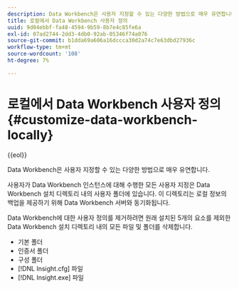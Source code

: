 ```yaml
---
description: Data Workbench은 사용자 지정할 수 있는 다양한 방법으로 매우 유연합니다.
title: 로컬에서 Data Workbench 사용자 정의
uuid: 9d04ebbf-fa48-4594-9b59-8b7e4c85fe6a
exl-id: 07ad2744-2dd3-4db0-92ab-05346f74a076
source-git-commit: b1dda69a606a16dccca30d2a74c7e63dbd27936c
workflow-type: tm+mt
source-wordcount: '108'
ht-degree: 7%

---
```


# 로컬에서 Data Workbench 사용자 정의{#customize-data-workbench-locally}

{{eol}}

Data Workbench은 사용자 지정할 수 있는 다양한 방법으로 매우 유연합니다.

사용자가 Data Workbench 인스턴스에 대해 수행한 모든 사용자 지정은 Data Workbench 설치 디렉토리 내의 사용자 폴더에 있습니다. 이 디렉토리는 로컬 정보의 백업을 제공하기 위해 Data Workbench 서버와 동기화됩니다.

Data Workbench에 대한 사용자 정의를 제거하려면 원래 설치된 5개의 요소를 제외한 Data Workbench 설치 디렉토리 내의 모든 파일 및 폴더를 삭제합니다.

* 기본 폴더
* 인증서 폴더
* 구성 폴더
* [!DNL Insight.cfg] 파일
* [!DNL Insight.exe] 파일
